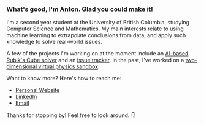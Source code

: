 ### What's good, I'm Anton. Glad you could make it!

<!--
**azychen/azychen** is a ✨ _special_ ✨ repository because its `README.md` (this file) appears on your GitHub profile.

Here are some ideas to get you started:

- 🔭 I’m currently working on ...
- 🌱 I’m currently learning ...
- 👯 I’m looking to collaborate on ...
- 🤔 I’m looking for help with ...
- 💬 Ask me about ...
- 📫 How to reach me: ...
- 😄 Pronouns: ...
- ⚡ Fun fact: ...
-->

I'm a second year student at the University of British Columbia, studying Computer Science and Mathematics. My main interests relate to using machine learning to extrapolate conclusions from data, and apply such knowledge to solve real-world issues. 

A few of the projects I'm working on at the moment include an [AI-based Rubik's Cube solver](https://github.com/azychen/rubiks-cube-solver "rubiks-cube-solver") and an [issue tracker](https://github.com/azychen/issue-tracker "issue-tracker"). In the past, I've worked on a [two-dimensional virtual physics sandbox](https://github.com/azychen/ball-pit "ball-pit").

Want to know more? Here's how to reach me: 
- [Personal Website](https://antonchen.ca "antonchen.ca")
- [LinkedIn](https://www.linkedin.com/in/antonzchen/ "/in/antonzchen")
- [Email](mailto:contact@antonchen.ca "contact@antonchen.ca")

Thanks for stopping by! Feel free to look around. 👇

